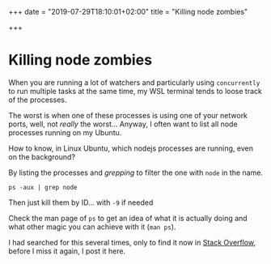 +++
date = "2019-07-29T18:10:01+02:00"
title = "Killing node zombies"

+++

# Killing node zombies

When you are running a lot of watchers and particularly using `concurrently` to run multiple tasks at the same time, my WSL terminal tends to loose track of the processes.

The worst is when one of these processes is using one of your network ports, well, not _really_ the worst... Anyway, I often want to list all node processes running on my Ubuntu.

How to know, in Linux Ubuntu, which nodejs processes are running, even on the background?

By listing the processes and _grepping_ to filter the one with `node` in the name.

```
ps -aux | grep node
```

Then just kill them by ID... with `-9` if needed

Check the man page of `ps` to get an idea of what it is actually doing and what other magic you can achieve with it (`man ps`).

I had searched for this several times, only to find it now in [Stack Overflow](https://stackoverflow.com/questions/21575808/find-node-js-instance-on-ubuntu), before I miss it again, I post it here.
